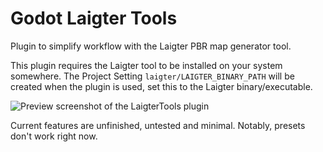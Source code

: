 # Godot Laigter Tools

Plugin to simplify workflow with the Laigter PBR map generator tool.

This plugin requires the Laigter tool to be installed on your system somewhere. The Project Setting `laigter/LAIGTER_BINARY_PATH` will be created when the plugin is used, set this to the Laigter binary/executable.

![Preview screenshot of the LaigterTools plugin](https://i.imgur.com/ImKNB9c.png)

Current features are unfinished, untested and minimal. Notably, presets don't work right now.
